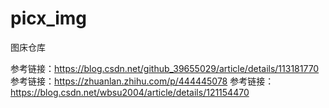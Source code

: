 # picx_img
图床仓库

参考链接：https://blog.csdn.net/github_39655029/article/details/113181770
参考链接：https://zhuanlan.zhihu.com/p/444445078
参考链接：https://blog.csdn.net/wbsu2004/article/details/121154470
